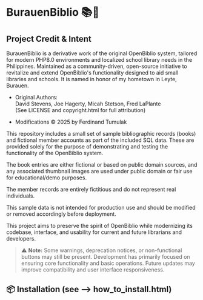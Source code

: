 # BurauenBiblio 📚🌴

## Project Credit & Intent

BurauenBiblio is a derivative work of the original OpenBiblio system, tailored for modern PHP8.0 environments and localized school library needs in the Philippines.
Maintained as a community-driven, open-source initiative to revitalize and extend OpenBiblio's functionality designed to aid small libraries and schools.
It is named in honor of my hometown in Leyte, Burauen.

- Original Authors:  
  David Stevens, Joe Hagerty, Micah Stetson, Fred LaPlante  
  (See LICENSE and copyright.html for full attribution)

- Modifications © 2025 by Ferdinand Tumulak

This repository includes a small set of sample bibliographic records (books) and fictional member accounts as part of the included SQL data.
These are provided solely for the purpose of demonstrating and testing the functionality of the OpenBiblio system.

The book entries are either fictional or based on public domain sources, and any associated thumbnail images are used under public domain or fair use for educational/demo purposes.

The member records are entirely fictitious and do not represent real individuals.

This sample data is not intended for production use and should be modified or removed accordingly before deployment.

This project aims to preserve the spirit of OpenBiblio while modernizing its codebase, interface, and usability for current and future librarians and developers.

> ⚠️ **Note:** Some warnings, deprecation notices, or non-functional buttons may still be present. Development has primarily focused on ensuring core functionality and basic operations. Future updates may improve compatibility and user interface responsiveness.

## 📦 Installation (see --> how_to_install.html)
